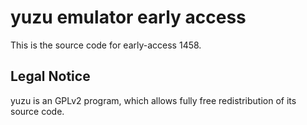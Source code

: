 yuzu emulator early access
=============

This is the source code for early-access 1458.

## Legal Notice

yuzu is an GPLv2 program, which allows fully free redistribution of its source code.